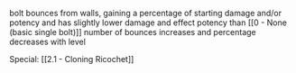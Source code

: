 bolt bounces from walls, gaining a percentage of starting damage and/or potency and has slightly lower damage and effect potency than [[0 - None (basic single bolt)]]
number of bounces increases and percentage decreases with level

Special: [[2.1 - Cloning Ricochet]]